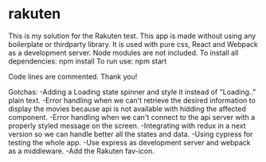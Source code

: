 # rakuten

This is my solution for the Rakuten test.
This app is made without using any boilerplate or thirdparty library. It is used with pure css, React and Webpack as a development server.
Node modules are not included.
To install all dependencies: npm install
To run use: npm start

Code lines are commented.
Thank you!

Gotchas:
-Adding a Loading state spinner and style it instead of "Loading.." plain text.
-Error handling when we can't retrieve the desired information to display the movies because api is not available with hidding the affected component.
-Error handling when we can't connect to the api server with a properly styled message on the screen.
-Integrating with redux in a next version so we can handle better all the states and data.
-Using cypress for testing the whole app.
-Use express as development server and webpack as a middleware.
-Add the Rakuten fav-icon.
